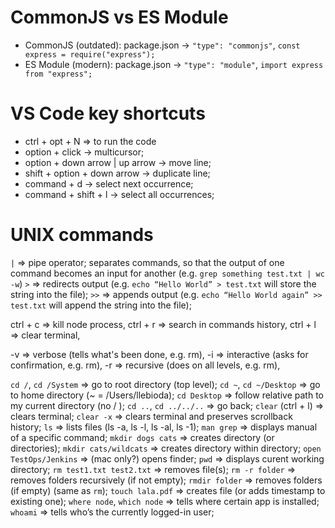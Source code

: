 # CommonJS vs ES Module

- CommonJS (outdated): package.json -> `"type": "commonjs"`,
  `const express = require("express");`
- ES Module (modern): package.json -> `"type": "module"`,
  `import express from "express";`

# VS Code key shortcuts

- ctrl + opt + N => to run the code
- option + click -> multicursor;
- option + down arrow | up arrow -> move line;
- shift + option + down arrow -> duplicate line;
- command + d -> select next occurrence;
- command + shift + l -> select all occurrences;

# UNIX commands

`|` => pipe operator; separates commands, so that the output of one command becomes an input for another (e.g. `grep something test.txt | wc -w`)
`>` => redirects output (e.g. `echo “Hello World” > test.txt` will store the string into the file);
`>>` => appends output (e.g. `echo “Hello World again” >> test.txt` will append the string into the file);

ctrl + c => kill node process,
ctrl + r => search in commands history,
ctrl + l => clear terminal,

-v => verbose (tells what's been done, e.g. rm),
-i => interactive (asks for confirmation, e.g. rm),
-r => recursive (does on all levels, e.g. rm),

`cd /`, `cd /System` => go to root directory (top level);
`cd ~`, `cd ~/Desktop` => go to home directory (~ = /Users/llebioda);
`cd Desktop` => follow relative path to my current directory (no / );
`cd ..`, `cd ../../..` => go back;
`clear` (ctrl + l) => clears terminal;
`clear -x` => clears terminal and preserves scrollback history;
`ls` => lists files (ls -a, ls -l, ls -al, ls -1);
`man grep` => displays manual of a specific command;
`mkdir dogs cats` => creates directory (or directories);
`mkdir cats/wildcats` => creates directory within directory;
`open TestOps/Jenkins` => (mac only?) opens finder;
`pwd` => displays curent working directory;
`rm test1.txt test2.txt` => removes file(s);
`rm -r folder` => removes folders recursively (if not empty);
`rmdir folder` => removes folders (if empty) (same as `rm`);
`touch lala.pdf` => creates file (or adds timestamp to existing one);
`where node`, `which node` => tells where certain app is installed;
`whoami` => tells who’s the currently logged-in user;

